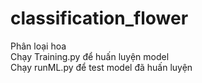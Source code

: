 # classification_flower
Phân loại hoa </br>
Chạy Training.py để huấn luyện model </br>
Chạy runML.py để test model đã huấn luyện
